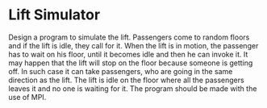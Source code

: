 # Lift Simulator

Design a program to simulate the lift. Passengers come to random floors and if the lift is idle, they
call for it. When the lift is in motion, the passenger has to wait on his floor, until it becomes idle and
then he can invoke it. It may happen that the lift will stop on the floor because someone is getting
off. In such case it can take passengers, who are going in the same direction as the lift. The lift is
idle on the floor where all the passengers leaves it and no one is waiting for it. The program should
be made with the use of MPI.